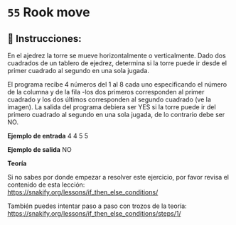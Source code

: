 # `55` Rook move

## 📝 Instrucciones:

En el ajedrez la torre se mueve horizontalmente o verticalmente. Dado dos cuadrados de un tablero de ejedrez, determina si la torre puede ir desde el primer cuadrado al segundo en una sola jugada.

El programa recibe 4 números del 1 al 8 cada uno especificando el número de la columna y de la fila -los dos primeros corresponden al primer cuadrado y los dos últimos corresponden al segundo cuadrado (ve la imagen). La salida del programa debiera ser YES si la torre puede ir del primero cuadrado al segundo en una sola jugada, de lo contrario debe ser NO. 

**Ejemplo de entrada**
4
4
5
5

**Ejemplo de salida**
NO

**Teoría**

Si no sabes por donde empezar a resolver este ejercicio, por favor revisa el contenido de esta lección:
https://snakify.org/lessons/if_then_else_conditions/

También puedes intentar paso a paso con trozos de la teoría:
https://snakify.org/lessons/if_then_else_conditions/steps/1/
